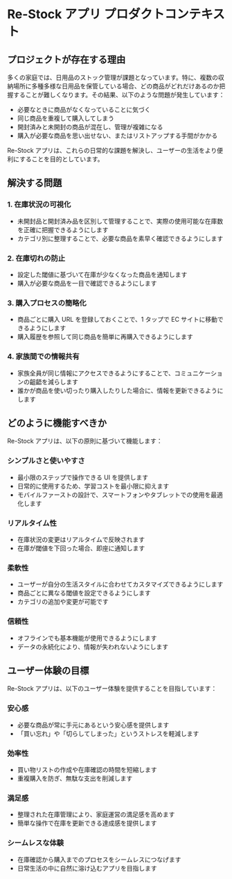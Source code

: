 # Re-Stock アプリ プロダクトコンテキスト

## プロジェクトが存在する理由

多くの家庭では、日用品のストック管理が課題となっています。特に、複数の収納場所に多種多様な日用品を保管している場合、どの商品がどれだけあるのか把握することが難しくなります。その結果、以下のような問題が発生しています：

- 必要なときに商品がなくなっていることに気づく
- 同じ商品を重複して購入してしまう
- 開封済みと未開封の商品が混在し、管理が複雑になる
- 購入が必要な商品を思い出せない、またはリストアップする手間がかかる

Re-Stock アプリは、これらの日常的な課題を解決し、ユーザーの生活をより便利にすることを目的としています。

## 解決する問題

### 1. 在庫状況の可視化

- 未開封品と開封済み品を区別して管理することで、実際の使用可能な在庫数を正確に把握できるようにします
- カテゴリ別に整理することで、必要な商品を素早く確認できるようにします

### 2. 在庫切れの防止

- 設定した閾値に基づいて在庫が少なくなった商品を通知します
- 購入が必要な商品を一目で確認できるようにします

### 3. 購入プロセスの簡略化

- 商品ごとに購入 URL を登録しておくことで、1 タップで EC サイトに移動できるようにします
- 購入履歴を参照して同じ商品を簡単に再購入できるようにします

### 4. 家族間での情報共有

- 家族全員が同じ情報にアクセスできるようにすることで、コミュニケーションの齟齬を減らします
- 誰かが商品を使い切ったり購入したりした場合に、情報を更新できるようにします

## どのように機能すべきか

Re-Stock アプリは、以下の原則に基づいて機能します：

### シンプルさと使いやすさ

- 最小限のステップで操作できる UI を提供します
- 日常的に使用するため、学習コストを最小限に抑えます
- モバイルファーストの設計で、スマートフォンやタブレットでの使用を最適化します

### リアルタイム性

- 在庫状況の変更はリアルタイムで反映されます
- 在庫が閾値を下回った場合、即座に通知します

### 柔軟性

- ユーザーが自分の生活スタイルに合わせてカスタマイズできるようにします
- 商品ごとに異なる閾値を設定できるようにします
- カテゴリの追加や変更が可能です

### 信頼性

- オフラインでも基本機能が使用できるようにします
- データの永続化により、情報が失われないようにします

## ユーザー体験の目標

Re-Stock アプリは、以下のユーザー体験を提供することを目指しています：

### 安心感

- 必要な商品が常に手元にあるという安心感を提供します
- 「買い忘れ」や「切らしてしまった」というストレスを軽減します

### 効率性

- 買い物リストの作成や在庫確認の時間を短縮します
- 重複購入を防ぎ、無駄な支出を削減します

### 満足感

- 整理された在庫管理により、家庭運営の満足感を高めます
- 簡単な操作で在庫を更新できる達成感を提供します

### シームレスな体験

- 在庫確認から購入までのプロセスをシームレスにつなげます
- 日常生活の中に自然に溶け込むアプリを目指します
